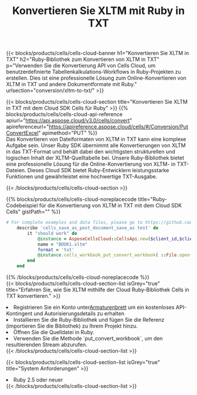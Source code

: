 ﻿---
title:  Konvertieren Sie XLTM mit Ruby in TXT
description:  Verwendung des Cloud SDK Aspose.Cells für Ruby zum Konvertieren einer XLTM-Formatdatei in eine TXT-Formatdatei.
kwords: Excel, Convert XLTM to TXT, REST, Ruby
howto: How to convert XLTM to TXT using Aspose.Cells Cloud Ruby library.
---
{{< blocks/products/cells/cells-cloud-banner h1="Konvertieren Sie XLTM in TXT" h2="Ruby-Bibliothek zum Konvertieren von XLTM in TXT" p="Verwenden Sie die Konvertierung API von Cells Cloud, um benutzerdefinierte Tabellenkalkulations-Workflows in Ruby-Projekten zu erstellen. Dies ist eine professionelle Lösung zum Online-Konvertieren von XLTM in TXT und andere Dokumentformate mit Ruby." urlsection="conversion/xltm-to-txt/" >}}

{{< blocks/products/cells/cells-cloud-section title="Konvertieren Sie XLTM in TXT mit dem Cloud SDK Cells für Ruby" >}}
{{% blocks/products/cells/cells-cloud-api-reference apiurl="https://api.aspose.cloud/v3.0/cells/convert" apireferenceurl="https://apireference.aspose.cloud/cells/#/Conversion/PutConvertExcel" apimethod="PUT" %}}
<br/>
Das Konvertieren von Dateiformaten von XLTM in TXT kann eine komplexe Aufgabe sein. Unser Ruby SDK übernimmt alle Konvertierungen von XLTM in das TXT-Format und behält dabei den wichtigsten strukturellen und logischen Inhalt der XLTM-Quelltabelle bei. Unsere Ruby-Bibliothek bietet eine professionelle Lösung für die Online-Konvertierung von XLTM- in TXT-Dateien. Dieses Cloud SDK bietet Ruby-Entwicklern leistungsstarke Funktionen und gewährleistet eine hochwertige TXT-Ausgabe.

{{< /blocks/products/cells/cells-cloud-section >}}

{{% blocks/products/cells/cells-cloud-noreplacecode title="Ruby-Codebeispiel für die Konvertierung von XLTM in TXT mit dem Cloud SDK Cells" gistPath="" %}}
 
```ruby
# For complete examples and data files, please go to https://github.com/aspose-cells-cloud/aspose-cells-cloud-ruby/
    describe 'cells_save_as_post_document_save_as test' do
        it "should work" do
            @instance = AsposeCellsCloud::CellsApi.new($client_id,$client_secret,"v3.0","https://api.aspose.cloud/")
            name = "BOOK1.xltm"
            format = 'txt'
            @instance.cells_workbook_put_convert_workbook( ::File.open(File.expand_path("data/"+name),"r")  {|io| io.read(io.size) },{:format=>format})     
        end
    end
```
 
{{% /blocks/products/cells/cells-cloud-noreplacecode %}}
<br/>
{{< blocks/products/cells/cells-cloud-section-list isGrey="true" title="Erfahren Sie, wie Sie XLTM mithilfe der Cloud Ruby-Bibliothek Cells in TXT konvertieren." >}}
<li> Registrieren Sie ein Konto unter<a href="https://dashboard.aspose.cloud/">Armaturenbrett</a> um ein kostenloses API-Kontingent und Autorisierungsdetails zu erhalten</li>
<li>Installieren Sie die Ruby-Bibliothek und fügen Sie die Referenz (importieren Sie die Bibliothek) zu Ihrem Projekt hinzu.</li>
<li>Öffnen Sie die Quelldatei in Ruby.</li>
<li>Verwenden Sie die Methode `put_convert_workbook`, um den resultierenden Stream abzurufen.</li>
{{< /blocks/products/cells/cells-cloud-section-list >}}

{{< blocks/products/cells/cells-cloud-section-list isGrey="true" title="System Anforderungen" >}}
<li>Ruby 2.5 oder neuer</li>
{{< /blocks/products/cells/cells-cloud-section-list >}}
